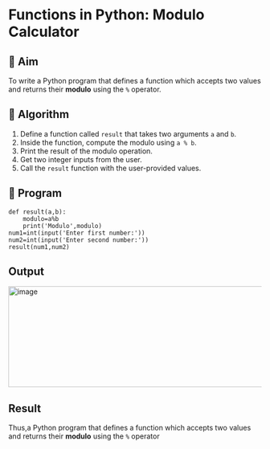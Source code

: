 # Functions in Python: Modulo Calculator

## 🎯 Aim
To write a Python program that defines a function which accepts two values and returns their **modulo** using the `%` operator.

## 🧠 Algorithm
1. Define a function called `result` that takes two arguments `a` and `b`.
2. Inside the function, compute the modulo using `a % b`.
3. Print the result of the modulo operation.
4. Get two integer inputs from the user.
5. Call the `result` function with the user-provided values.

## 🧾 Program
```
def result(a,b):
    modulo=a%b
    print('Modulo',modulo)
num1=int(input('Enter first number:'))
num2=int(input('Enter second number:'))
result(num1,num2)
```
## Output

<img width="635" height="201" alt="image" src="https://github.com/user-attachments/assets/02247dcf-40db-4964-b6ec-b9850e6b11a2" />


## Result

Thus,a Python program that defines a function which accepts two values and returns their **modulo** using the `%` operator
